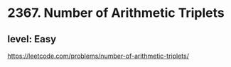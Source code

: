 # 2367. Number of Arithmetic Triplets
## level: Easy

https://leetcode.com/problems/number-of-arithmetic-triplets/
